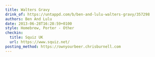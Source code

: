 ```yaml
---
title: Walters Gravy
drink_of: https://untappd.com/b/ben-and-lulu-walters-gravy/357298
authors: Ben And Lulu
date: 2013-06-28T16:28:59+0100
style: Homebrew, Porter - Other
checkin:
  title: Squiz UK
  url: https://www.squiz.net/
posting_method: https://ownyourbeer.chrisburnell.com
---
```

